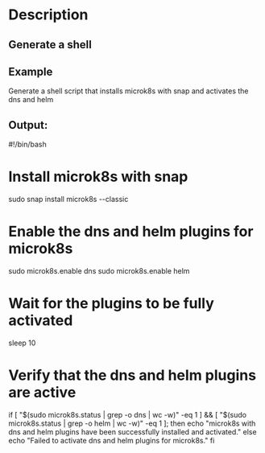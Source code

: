 # Description
##  Generate a shell



## Example 
Generate a shell script that installs microk8s with snap and activates the dns and helm


## Output:

#!/bin/bash

# Install microk8s with snap
sudo snap install microk8s --classic

# Enable the dns and helm plugins for microk8s
sudo microk8s.enable dns
sudo microk8s.enable helm

# Wait for the plugins to be fully activated
sleep 10

# Verify that the dns and helm plugins are active
if [ "$(sudo microk8s.status | grep -o dns | wc -w)" -eq 1 ] && [ "$(sudo microk8s.status | grep -o helm | wc -w)" -eq 1 ]; then
  echo "microk8s with dns and helm plugins have been successfully installed and activated."
else
  echo "Failed to activate dns and helm plugins for microk8s."
fi
